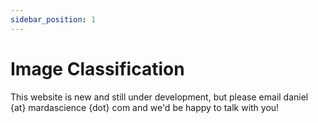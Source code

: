 ```yaml
---
sidebar_position: 1
---
```


# Image Classification

This website is new and still under development, but please email daniel {at} mardascience {dot} com and we'd be happy to talk with you!
